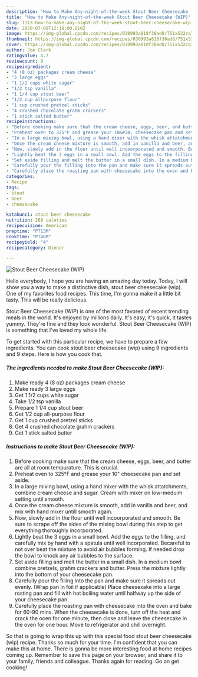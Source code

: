 ```yaml
---
description: "How to Make Any-night-of-the-week Stout Beer Cheesecake (WIP)"
title: "How to Make Any-night-of-the-week Stout Beer Cheesecake (WIP)"
slug: 1113-how-to-make-any-night-of-the-week-stout-beer-cheesecake-wip
date: 2020-07-09T12:18:00.810Z
image: https://img-global.cpcdn.com/recipes/030993a818f30ad8/751x532cq70/stout-beer-cheesecake-wip-recipe-main-photo.jpg
thumbnail: https://img-global.cpcdn.com/recipes/030993a818f30ad8/751x532cq70/stout-beer-cheesecake-wip-recipe-main-photo.jpg
cover: https://img-global.cpcdn.com/recipes/030993a818f30ad8/751x532cq70/stout-beer-cheesecake-wip-recipe-main-photo.jpg
author: Joe Clark
ratingvalue: 4.7
reviewcount: 8
recipeingredient:
- "4 (8 oz) packages cream cheese"
- "3 large eggs"
- "1 1/2 cups white sugar"
- "1/2 tsp vanilla"
- "1 1/4 cup stout beer"
- "1/2 cup allpurpose flour"
- "1 cup crushed pretzel sticks"
- "4 crushed chocolate grahm crackers"
- "1 stick salted butter"
recipeinstructions:
- "Before cooking make sure that the cream cheese, eggs, beer, and butter are all at room tempurature. This is crucial."
- "Preheat oven to 325°F and grease your 10&#34; cheesecake pan and set aside."
- "In a large mixing bowl, using a hand mixer with the whisk attatchments, combine cream cheese and sugar. Cream with mixer on low-meduim setting until smooth."
- "Once the cream cheese mixture is smooth, add in vanilla and beer, and mix with hand mixer untill smooth again."
- "Now, slowly add in the flour until well incoorporated and smooth. Be sure to scrape off the sides  of the mixing bowl during this step to get everything thoroughly incorporated."
- "Lightly beat the 3 eggs in a small bowl. Add the eggs to the filling, and carefully mix by hand with a spatula until well incorporated. Becareful to not over beat the mixture to avoid air bubbles forming. If needed drop the bowl to knock any air bubbles to the surface."
- "Set aside filling and melt the butter in a small dish. In a medium bowl combine pretzels, grahm crackers and butter. Press the mixture lightly into the bottom of your cheesecake pan."
- "Carefully pour the filling into the pan and make sure it spreads out evenly. (Wrap pan in foil if applicable) Place cheesexake into a large rosting pan and fill with hot boiling water until halfway up the side of your cheesecake pan."
- "Carefully place the roasting pan with cheesecake into the oven and bake for 60-90 mins. When the cheesecake is done, turn off the heat and crack the ocen for one minute, then close and leave the cheesecake in the oven for one hour. Move to refrigerator and chill overnight."
categories:
- Recipe
tags:
- stout
- beer
- cheesecake

katakunci: stout beer cheesecake 
nutrition: 268 calories
recipecuisine: American
preptime: "PT13M"
cooktime: "PT46M"
recipeyield: "4"
recipecategory: Dinner

---
```



![Stout Beer Cheesecake (WIP)](https://img-global.cpcdn.com/recipes/030993a818f30ad8/751x532cq70/stout-beer-cheesecake-wip-recipe-main-photo.jpg)

Hello everybody, I hope you are having an amazing day today. Today, I will show you a way to make a distinctive dish, stout beer cheesecake (wip). One of my favorites food recipes. This time, I'm gonna make it a little bit tasty. This will be really delicious.



Stout Beer Cheesecake (WIP) is one of the most favored of recent trending meals in the world. It's enjoyed by millions daily. It's easy, it's quick, it tastes yummy. They're fine and they look wonderful. Stout Beer Cheesecake (WIP) is something that I've loved my whole life.


To get started with this particular recipe, we have to prepare a few ingredients. You can cook stout beer cheesecake (wip) using 9 ingredients and 9 steps. Here is how you cook that.

<!--inarticleads1-->

##### The ingredients needed to make Stout Beer Cheesecake (WIP):

1. Make ready 4 (8 oz) packages cream cheese
1. Make ready 3 large eggs
1. Get 1 1/2 cups white sugar
1. Take 1/2 tsp vanilla
1. Prepare 1 1/4 cup stout beer
1. Get 1/2 cup all-purpose flour
1. Get 1 cup crushed pretzel sticks
1. Get 4 crushed chocolate grahm crackers
1. Get 1 stick salted butter




<!--inarticleads2-->

##### Instructions to make Stout Beer Cheesecake (WIP):

1. Before cooking make sure that the cream cheese, eggs, beer, and butter are all at room tempurature. This is crucial.
1. Preheat oven to 325°F and grease your 10&#34; cheesecake pan and set aside.
1. In a large mixing bowl, using a hand mixer with the whisk attatchments, combine cream cheese and sugar. Cream with mixer on low-meduim setting until smooth.
1. Once the cream cheese mixture is smooth, add in vanilla and beer, and mix with hand mixer untill smooth again.
1. Now, slowly add in the flour until well incoorporated and smooth. Be sure to scrape off the sides  of the mixing bowl during this step to get everything thoroughly incorporated.
1. Lightly beat the 3 eggs in a small bowl. Add the eggs to the filling, and carefully mix by hand with a spatula until well incorporated. Becareful to not over beat the mixture to avoid air bubbles forming. If needed drop the bowl to knock any air bubbles to the surface.
1. Set aside filling and melt the butter in a small dish. In a medium bowl combine pretzels, grahm crackers and butter. Press the mixture lightly into the bottom of your cheesecake pan.
1. Carefully pour the filling into the pan and make sure it spreads out evenly. (Wrap pan in foil if applicable) Place cheesexake into a large rosting pan and fill with hot boiling water until halfway up the side of your cheesecake pan.
1. Carefully place the roasting pan with cheesecake into the oven and bake for 60-90 mins. When the cheesecake is done, turn off the heat and crack the ocen for one minute, then close and leave the cheesecake in the oven for one hour. Move to refrigerator and chill overnight.




So that is going to wrap this up with this special food stout beer cheesecake (wip) recipe. Thanks so much for your time. I'm confident that you can make this at home. There is gonna be more interesting food at home recipes coming up. Remember to save this page on your browser, and share it to your family, friends and colleague. Thanks again for reading. Go on get cooking!
